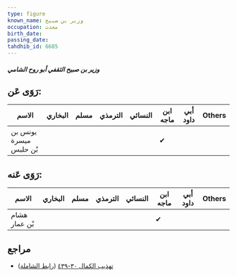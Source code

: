 ```yaml
---
type: figure
known_name: وزير بن صبيح
occupation: محدث
birth_date:
passing_date:
tahdhib_id: 6685
---
```

##### وزير بن صبيح الثقفي أبو روح الشامي

## رَوَى عَن:
| الاسم                  | البخاري | مسلم | الترمذي | النسائي | ابن ماجه | أبي داود | Others |
| ---------------------- | ------- | ---- | ------- | ------- | -------- | -------- | ------ |
| يونس بن ميسرة بْن حلبس |         |      |         |         | ✔        |          |        |
## رَوَى عَنه:
| الاسم         | البخاري | مسلم | الترمذي | النسائي | ابن ماجه | أبي داود | Others |
| ------------- | ------- | ---- | ------- | ------- | -------- | -------- | ------ |
| هشام بْن عمار |         |      |         |         | ✔        |          |        |
## مراجع
- [تهذيب الكمال ٣٠-٤٣٩](obsidian://open?vault=Tahdhib-al-Kamal&file=Figures/٦٦٨٥-وزير%20بن%20صبيح%20الثقفي%20أبو%20روح%20الشامي) ([رابط الشاملة](https://shamela.ws/book/3722/16505))